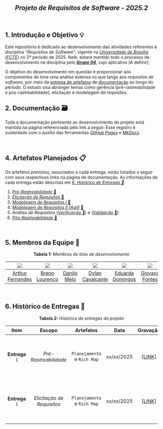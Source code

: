 <h2 align="center">
  <b><i>Projeto de Requisitos de Software - 2025.2</i></b>
</h2>


<br>

## 1. Introdução e Objetivo 💡

Este repositório é dedicado ao desenvolvimento das atividades referentes à disciplina "*Requisitos de Software*", vigente na [*Universidade de Brasília* (*FCTE*)](https://fcte.unb.br) no 2º período de 2025. Nele, estará mantido todo o processo de desenvolvimento na disciplina pelo [***Grupo 04***](#7-membros-da-equipe-), cujo aplicativo [A definir].

O objetivo do desenvolvimento em questão é proporcionar aos componentes do time uma análise extensa no que tange aos *requisitos de software*, por meio da [entrega de artefatos](#4-artefatos-planejados-) de [documentação](#2-documentação-️) ao longo do período. O estudo visa abranger temas como gerência (pré-rastreabilidade e pós-rastreabilidade), elicitação e modelagem de requisitos.
<br>

## 2. Documentação 🗃️

Toda a documentação pertinente ao desenvolvimento do projeto está mantida na página referenciada pelo link a seguir. Esse registro é sustentado com o auxílio das ferramentas [*GitHub Pages*](https://pages.github.com) e [*MkDocs*](https://www.mkdocs.org).

<br>

## 4. Artefatos Planejados 📋

Os artefatos previstos, associados a cada entrega, estão listados a seguir com seus respectivos links na página de documentação. As informações de cada entrega estão descritas em [*6. Histórico de Entregas 📅*](#6-histórico-de-entregas-).

1. [*Pré-Rastreabilidade* 🔗](#)
2. [*Elicitação de Requisitos* 🔗](#)
3. [*Modelagem de Requisitos I* 🔗](#)
4. [*Modelagem de Requisitos II (Ágil)* 🔗](#)
5. *Análise de Requisitos* ([*Verificação* 🔗](#)) e ([*Validação* 🔗](#))
6. [*Pós-Rastreabilidade* 🔗](#)


<br>

## 5. Membros da Equipe 👥

<p align="center"><strong>Tabela 1:</strong> <i>Membros do time de desenvolvimento</i></p>

| [![](https://avatars.githubusercontent.com/u/90862900?v=4)](https://github.com/arthurfernandesj) | [![](https://avatars.githubusercontent.com/u/148734771?v=4)](https://github.com/BrenoLTeixeira) | [![](https://avatars.githubusercontent.com/u/137555908?v=4)](https://github.com/EngDann) | [![](https://avatars.githubusercontent.com/u/164230534?v=4)](https://github.com/dylancavalcante) | [![](https://avatars.githubusercontent.com/u/161097238?v=4)](https://github.com/eduardar0)  | [![](https://avatars.githubusercontent.com/u/149431855?v=4)](https://github.com/GiovanaFontesS)  | [![](https://avatars.githubusercontent.com/u/166872122?v=4)](https://github.com/leticialopes20)  |
|:-:|:-:|:-:|:-:|:-:|:-:|:-:|
| [Arthur Fernandes](https://github.com/arthurfernandesj) | [Breno Lourenço](https://github.com/BrenoLTeixeira) | [Danilo Melo](https://github.com/EngDann) | [Dylan Cavalcante](https://github.com/dylancavalcante) | [Eduarda Domingos](https://github.com/eduardar0) | [Giovana Fontes](https://github.com/GiovanaFontesS) | [Leticia Lopes](https://github.com/leticialopes20) |

<br>

## 6. Histórico de Entregas 📅

<p align="center"><strong>Tabela 2:</strong> <i>Histórico de entregas do projeto</i></p>

| Item | Escopo | Artefatos | Data | Gravação | Autor(es) | Revisor(es) |
|:-:|:-:|:-:|:-:|:-:|:-:|:-:|
| **Entrega** `1` | *Pré-Rastreabilidade* | `Planejamento` e `Rich Map` | xx/xx/2025 | [[LINK]]() | [Nome](), [nome](), [Nome](), [Nome](), [Nome](), [Nome](), [Nome]() | [Nome](),[Nome]() |
 **Entrega** `1` | *Elicitação de Requisitos* | `Planejamento` e `Rich Map` | xx/xx/2025 | [[LINK]]() | [Nome](), [nome](), [Nome](), [Nome](), [Nome](), [Nome](), [Nome]() | [Nome](),[Nome]() |
